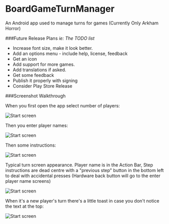 BoardGameTurnManager
====================

An Android app used to manage turns for games (Currently Only Arkham Horror)

###Future Release Plans
*ie: The TODO list*

* Increase font size, make it look better.
* Add an options menu - include help, license, feedback
* Get an icon
* Add support for more games.
* Add translations if asked.
* Get some feedback
* Publish it properly with signing
* Consider Play Store Release

###Screenshot Walkthrough

When you first open the app select number of players:

![Start screen](https://raw2.github.com/James-Firth/BoardGameTurnManager/master/screenshots/Start%20Screen.png)

Then you enter player names:

![Start screen](https://raw2.github.com/James-Firth/BoardGameTurnManager/master/screenshots/Enter%20Names.png)

Then some instructions:

![Start screen](https://raw2.github.com/James-Firth/BoardGameTurnManager/master/screenshots/Instructions.png)

Typical turn screen appearance. Player name is in the Action Bar, Step instructions are dead centre with a "previous step" button in the bottom left to deal with accidental presses (Hardware back button will go to the enter player name screens)

![Start screen](https://raw2.github.com/James-Firth/BoardGameTurnManager/master/screenshots/Turn%20appearance.png)

When it's a new player's turn there's a little toast in case you don't notice the text at the top:

![Start screen](https://raw2.github.com/James-Firth/BoardGameTurnManager/master/screenshots/Toast%20when%20next%20players%20turn.png)
